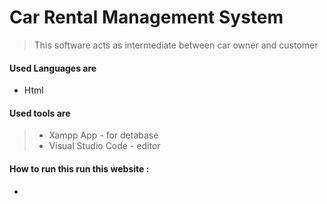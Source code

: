 # Car Rental Management System

> This  software acts as intermediate between car owner and customer


#### Used Languages are 
>
  * Html 


#### Used tools are 
> * Xampp App          - for detabase
> * Visual Studio Code  - editor

#### How to run this run this website :

*

